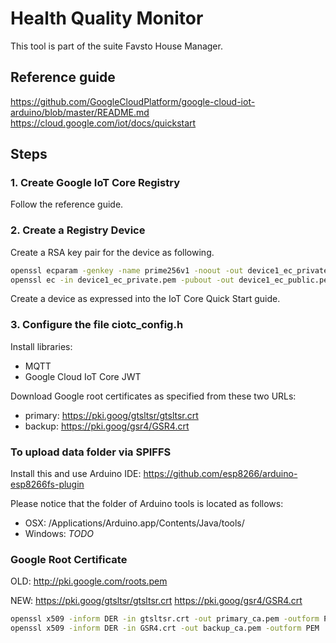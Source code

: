 # Health Quality Monitor

This tool is part of the suite Favsto House Manager.

## Reference guide

https://github.com/GoogleCloudPlatform/google-cloud-iot-arduino/blob/master/README.md
https://cloud.google.com/iot/docs/quickstart

## Steps

### 1. Create Google IoT Core Registry

Follow the reference guide.

### 2. Create a Registry Device

Create a RSA key pair for the device as following.

```bash
openssl ecparam -genkey -name prime256v1 -noout -out device1_ec_private.pem
openssl ec -in device1_ec_private.pem -pubout -out device1_ec_public.pem
```

Create a device as expressed into the IoT Core Quick Start guide.

### 3. Configure the file ciotc_config.h

Install libraries:
- MQTT
- Google Cloud IoT Core JWT

Download Google root certificates as specified from these two URLs:

* primary: https://pki.goog/gtsltsr/gtsltsr.crt
* backup: https://pki.goog/gsr4/GSR4.crt

### To upload data folder via SPIFFS

Install this and use Arduino IDE:
https://github.com/esp8266/arduino-esp8266fs-plugin

Please notice that the folder of Arduino tools is located as follows:

* OSX: /Applications/Arduino.app/Contents/Java/tools/
* Windows: *TODO*




### Google Root Certificate

OLD: 
http://pki.google.com/roots.pem

NEW:
https://pki.goog/gtsltsr/gtsltsr.crt
https://pki.goog/gsr4/GSR4.crt

```bash
openssl x509 -inform DER -in gtsltsr.crt -out primary_ca.pem -outform PEM
openssl x509 -inform DER -in GSR4.crt -out backup_ca.pem -outform PEM
```
